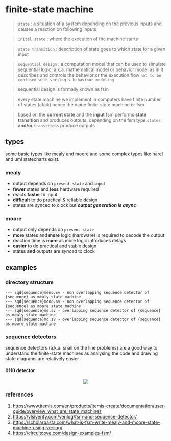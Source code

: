 # finite-state machine

> `state` : a situation of a system depending on the previous inputs and causes a reaction on following inputs

> `inital state` : where the execution of the machine starts

> `state transition` : description of state goes to which state for a given input

> `sequential design` : a computation model that can be used to simulate sequential logic.
> a.k.a. mathematical model or behavior model as in it describes and controls the behavior or the execution flow `not to be confused with verilog's behaviour modeling`

> sequential design is formally known as fsm

> every state machine we implement in computers have finite number of states (afaik)
> hence the name finite-state machine or fsm

> based on the **current state** and the **input** fsm performs **state transition** and produces outputs.
> depending on the fsm type `states` **and/or** `transitions` produce outputs

## types

some basic types like mealy and moore and some complex types like harel and uml statecharts exist.

### mealy

- output depends on `present state` and `input`
- **fewer** states and **less** hardware required
- reacts **faster** to input
- **difficult** to do practical & reliable design
- states are synced to clock but **_output generation is async_**

### moore

- output only depends on `present state`
- **more** states and **more** logic (hardware) is required to decode the output
- reaction time is **more** as more logic introduces delays
- **easier** to do practical and stable design
- states **and** outputs are _synced_ to clock

## examples

### directory structure

```
--- sqd{sequence}meno.sv - non overlapping sequence detector of {sequence} as mealy state machine
--- sqd{sequence}mono.sv - non overlapping sequence detector of {sequence} as moore state machine
--- sqd{sequence}me.sv - overlapping sequence detector of {sequence} as mealy state machine
--- sqd{sequence}mo.sv - overlapping sequence detector of {sequence} as moore state machine
```

### sequence detectors

sequence detectors (a.k.a. snail on the line problems) are a good way to understand the finite-state machines
as analysing the code and drawing state diagrams are relatively easier

#### 0110 detector

<p align="center"><img src="https://i.imgur.com/VUvfrwM.jpg"/></p>

### references

1. https://www.itemis.com/en/products/itemis-create/documentation/user-guide/overview_what_are_state_machines
2. https://vlsiverify.com/verilog/fsm-and-sequence-detector/
3. https://scholarbasta.com/what-is-fsm-write-mealy-and-moore-state-machine-using-verilog/
4. https://circuitcove.com/design-examples-fsm/
